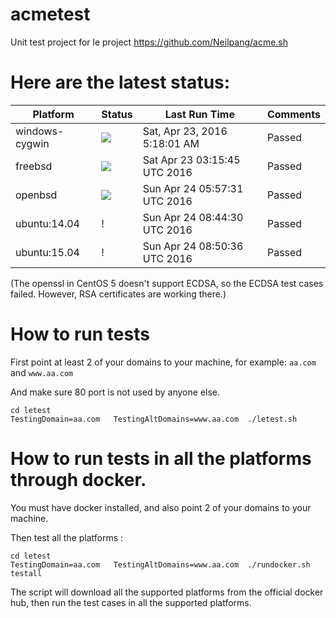 # acmetest
Unit test project for le project https://github.com/Neilpang/acme.sh



# Here are the latest status:

| Platform | Status| Last Run Time| Comments|
-----------|-------|--------------|---------|
|windows-cygwin| ![](https://cdn.rawgit.com/Neilpang/acmetest/master/status/windows-cygwin.svg?1461388681)| Sat, Apr 23, 2016  5:18:01 AM| Passed |
|freebsd| ![](https://cdn.rawgit.com/Neilpang/acmetest/master/status/freebsd.svg?1461381345)| Sat Apr 23 03:15:45 UTC 2016| Passed |
|openbsd| ![](https://cdn.rawgit.com/Neilpang/acmetest/master/status/openbsd.svg?1461477451)| Sun Apr 24 05:57:31 UTC 2016| Passed |
|ubuntu:14.04| \![](https://cdn.rawgit.com/Neilpang/letest/master/status/ubuntu-14.04.svg?1461487470)| Sun Apr 24 08:44:30 UTC 2016| Passed |
|ubuntu:15.04| \![](https://cdn.rawgit.com/Neilpang/letest/master/status/ubuntu-15.04.svg?1461487836)| Sun Apr 24 08:50:36 UTC 2016| Passed |
(The openssl in CentOS 5 doesn't support ECDSA, so the ECDSA test cases failed. However, RSA certificates are working there.)

# How to run tests

First point at least 2 of your domains to your machine, 
for example: `aa.com` and `www.aa.com`

And make sure 80 port is not used by anyone else.

```
cd letest
TestingDomain=aa.com   TestingAltDomains=www.aa.com  ./letest.sh
```

# How to run tests in all the platforms through docker.

You must have docker installed, and also point 2 of your domains to your machine.

Then test all the platforms :

```
cd letest
TestingDomain=aa.com   TestingAltDomains=www.aa.com  ./rundocker.sh  testall
```

The script will download all the supported platforms from the official docker hub, then run the test cases in all the supported platforms.






